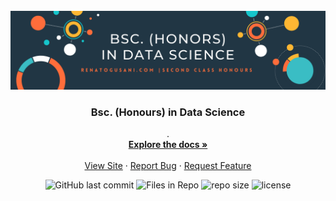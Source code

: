 
<!-- PROJECT LOGO -->
<br />
<div align="center">
  <a href="https://github.com/renatogusani/Bsc.-Data-Science">
    <img src="img/banner.png" alt="Banner">
  </a>

  <h3 align="center">Bsc. (Honours) in Data Science</h3>

   <p align="center">
     .
     <br />
     <a href="https://github.com/renatogusani/Bsc.-Data-Science"><strong>Explore the docs »</strong></a>
     <br />
     <br />
     <a href="http://renatogusani.github.io">View Site</a>
     ·
     <a href="https://github.com/renatogusani/Bsc.-Data-Science">Report Bug</a>
     ·
     <a href="https://github.com/renatogusani/Bsc.-Data-Science">Request Feature</a>
   </p>
 </div>

<p align="center">
<img alt="GitHub last commit" src="https://img.shields.io/github/last-commit/renatogusani/Bsc.-Data-Science?color=%230062cc&label=last%20commit&logo=Github&style=plastic">
  
<img alt="Files in Repo" src="https://img.shields.io/github/directory-file-count/renatogusani/Bsc.-Data-Science?color=%23414a4c&label=files&logo=Files&logoColor=%23FBFAF3&style=plastic">
  
<img alt="repo size" src="https://img.shields.io/github/repo-size/renatogusani/Bsc.-Data-Science?logo=DocuSign&style=plastic?">
  
<img alt="license" src="https://img.shields.io/github/license/renatogusani/Bsc.-Data-Science?logo=Open%20Source%20Initiative&style=plastic">
</p>

